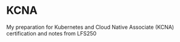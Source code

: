 # KCNA
My preparation for Kubernetes and Cloud Native Associate (KCNA) certification and notes from LFS250
